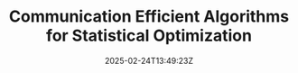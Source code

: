 ---
title: "Communication Efficient Algorithms for Statistical Optimization"
description: 【精读论文】"Communication Efficient Algorithms for Statistical Optimization"
date: 2025-02-24T13:49:23Z
image: 
math: 
license: 
hidden: false
comments: true
draft: true
tags: 
    - optimization
categories:
    - Distributed
---